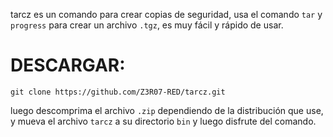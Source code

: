tarcz es un comando para crear copias de seguridad, usa el comando `tar` y `progress` para crear un archivo `.tgz`, es muy fácil y rápido de usar.

DESCARGAR:
======

`git clone https://github.com/Z3R07-RED/tarcz.git`

luego descomprima el archivo `.zip` dependiendo de la distribución que use, y mueva el archivo `tarcz` a su directorio `bin` y luego disfrute del comando.
